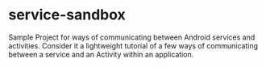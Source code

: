 service-sandbox
===============

Sample Project for ways of communicating between Android services and activities.  Consider it a lightweight 
tutorial of a few ways of communicating between a service and an Activity within an application.
